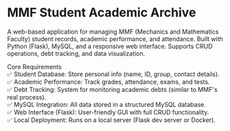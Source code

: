 # MMF Student Academic Archive
A web-based application for managing MMF (Mechanics and Mathematics Faculty) student records, academic performance, and attendance. Built with Python (Flask), MySQL, and a responsive web interface. Supports CRUD operations, debt tracking, and data visualization.  

Core Requirements  
✅ Student Database: Store personal info (name, ID, group, contact details).  
✅ Academic Performance: Track grades, attendance, exams, and tests.  
✅ Debt Tracking: System for monitoring academic debts (similar to MMF's real process).  
✅ MySQL Integration: All data stored in a structured MySQL database.  
✅ Web Interface (Flask): User-friendly GUI with full CRUD functionality.  
✅ Local Deployment: Runs on a local server (Flask dev server or Docker). 
